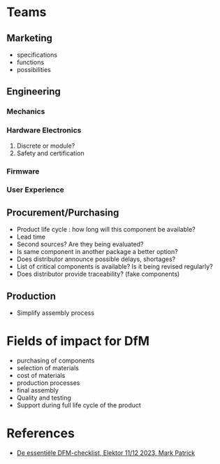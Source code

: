 # Teams
## Marketing
* specifications
* functions
* possibilities

## Engineering
### Mechanics

### Hardware Electronics
1. Discrete or module?
2. Safety and certification

### Firmware

### User Experience

## Procurement/Purchasing
* Product life cycle : how long will this component be available?
* Lead time
* Second sources?  Are they being evaluated?
* Is same component in another package a better option?
* Does distributor announce possible delays, shortages?
* List of critical components is available?  Is it being revised regularly?
* Does distributor provide traceability? (fake components)

## Production
* Simplify assembly process


# Fields of impact for DfM
* purchasing of components
* selection of materials
* cost of materials
* production processes
* final assembly
* Quality and testing
* Support during full life cycle of the product

# References
* [De essentiële DFM-checklist, Elektor 11/12 2023, Mark Patrick](https://www.elektormagazine.com/magazine/elektor-316/62299)
